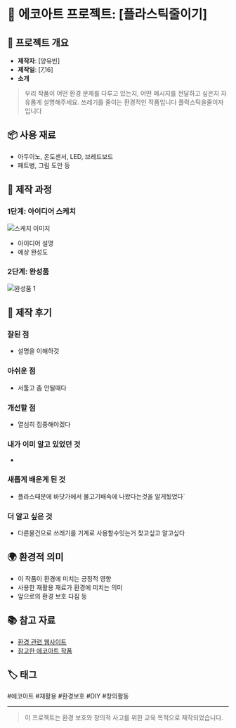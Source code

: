 # 🌱 에코아트 프로젝트: [플라스틱줄이기]

## 📖 프로젝트 개요
- **제작자**: [양유빈]
- **제작일**: [7,16]
- **소개**
> 우리 작품이 어떤 환경 문제를 다루고 있는지, 어떤 메시지를 전달하고 싶은지 자유롭게 설명해주세요.
> 쓰레기를 줄이는 환경적인 작품입니다 플락스틱을줄이자 입니다

## 📦 사용 재료
- 아두이노, 온도센서, LED, 브레드보드
- 페트병, 그림 도안 등

## 🔧 제작 과정

### 1단계: 아이디어 스케치
![스케치 이미지](sketch.jpg)
- 아이디어 설명
- 예상 완성도

### 2단계: 완성품
![완성품 1](final1.jpg)

## 💭 제작 후기
### 잘된 점
- 설명을 이해하것

### 아쉬운 점
- 서툴고 좀 안될때다

### 개선할 점
- 열심히 집중해야겠다

### 내가 이미 알고 있었던 것
- 

### 새롭게 배운게 된 것
- 플라스때문에 바닷가에서 물고기배속에 나왔다는것을 알게됬었다`

### 더 알고 싶은 것
- 다른물건으로 쓰래기를 기계로 사용할수잇는거 찾고싶고 알고싶다

## 🌍 환경적 의미
- 이 작품이 환경에 미치는 긍정적 영향
- 사용한 재활용 재료가 환경에 미치는 의미
- 앞으로의 환경 보호 다짐 등

## 📚 참고 자료
- [환경 관련 웹사이트](링크)
- [참고한 에코아트 작품](링크)

## 🏷️ 태그
#에코아트 #재활용 #환경보호 #DIY #창의활동

---

> 이 프로젝트는 환경 보호와 창의적 사고를 위한 교육 목적으로 제작되었습니다.
